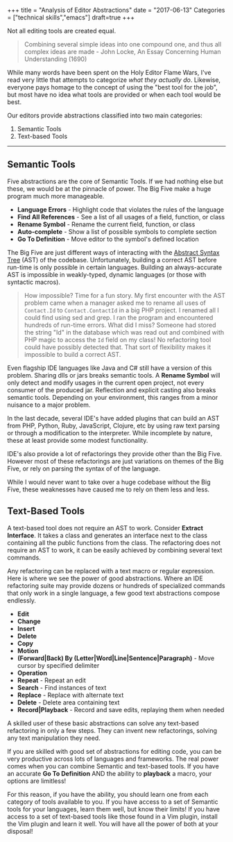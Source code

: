 +++
title = "Analysis of Editor Abstractions"
date = "2017-06-13"
Categories = ["technical skills","emacs"]
draft=true
+++

Not all editing tools are created equal.

> Combining several simple ideas into one compound one, and thus all complex
> ideas are made - John Locke, An Essay Concerning Human Understanding (1690)

While many words have been spent on the Holy Editor Flame Wars, I've read very
little that attempts to categorize _what they actually do_. Likewise, everyone
pays homage to the concept of using the "best tool for the job", but most have
no idea what tools are provided or when each tool would be best.


Our editors provide abstractions classified into two main categories:

1. Semantic Tools
2. Text-based Tools

-----------

## Semantic Tools

Five abstractions are the core of Semantic Tools. If we had nothing else but
these, we would be at the pinnacle of power. The Big Five make a huge program
much more manageable.

<!-- * **Extract Interface** - -->
<!-- * **Extract Class** - -->
<!-- * **Implement Interface** - -->
<!-- * **In-line Method** - -->
<!-- * **Extract Method** - -->
<!-- * **In-line Variable** - -->
<!-- * **Extract Variable** - -->
<!-- * **Operate On Every Calling Line** - -->
<!-- * **Cut/Copy/Paste Expression** - -->
<!-- * **Remove Outer Wrapping** - -->

* **Language Errors** - Highlight code that violates the rules of the language
* **Find All References** - See a list of all usages of a field, function, or class
* **Rename Symbol** - Rename the current field, function, or class
* **Auto-complete** - Show a list of possible symbols to complete section
* **Go To Definition** - Move editor to the symbol's defined location

The Big Five are just different ways of interacting with the
[Abstract Syntax Tree](https://en.wikipedia.org/wiki/Abstract_syntax_tree) (AST)
of the codebase. Unfortunately, building a correct AST before run-time is only
possible in certain languages. Building an always-accurate AST is impossible in
weakly-typed, dynamic languages (or those with syntactic macros).

> How impossible? Time for a fun story. My first encounter with the AST problem
> came when a manager asked me to rename all uses of ```Contact.Id``` to
> ```Contact.ContactId``` in a big PHP project. I renamed all I could find using
> sed and grep. I ran the program and encountered hundreds of run-time errors.
> What did I miss? Someone had stored the string "Id" in the database which was
> read out and combined with PHP magic to access the ```Id``` field on my class!
> No refactoring tool could have possibly detected that. That sort of
> flexibility makes it impossible to build a correct AST.

Even flagship IDE languages like Java and C# still have a version of this
problem. Sharing dlls or jars breaks semantic tools. A **Rename Symbol** will
only detect and modify usages in the current open project, not every consumer of
the produced jar. Reflection and explicit casting also breaks semantic tools.
Depending on your environment, this ranges from a minor nuisance to a major
problem.

In the last decade, several IDE's have added plugins that can build an AST from
PHP, Python, Ruby, JavaScript, Clojure, etc by using raw text parsing or through
a modification to the interpreter. While incomplete by nature, these at least
provide some modest functionality.

IDE's also provide a lot of refactorings they provide other than the Big Five.
However most of these refactorings are just variations on themes of the Big
Five, or rely on parsing the syntax of of the language.

While I would never want to take over a huge codebase without the Big Five,
these weaknesses have caused me to rely on them less and less.

## Text-Based Tools

A text-based tool does not require an AST to work. Consider **Extract
Interface**. It takes a class and generates an interface next to the class
containing all the public functions from the class. The refactoring does not
require an AST to work, it can be easily achieved by combining several text
commands.

Any refactoring can be replaced with a text macro or regular expression. Here is
where we see the power of good abstractions. Where an IDE refactoring suite may
provide dozens or hundreds of specialized commands that only work in a single
language, a few good text abstractions compose endlessly.

* **Edit**
 * **Change**
 * **Insert**
 * **Delete**
 * **Copy**
* **Motion**
 * **(Forward|Back) By (Letter|Word|Line|Sentence|Paragraph)** - Move cursor by
specified delimiter
* **Operation**
 * **Repeat** - Repeat an edit
 * **Search** - Find instances of text
 * **Replace** - Replace with alternate text
 * **Delete** - Delete area containing text
* **Record|Playback** - Record and save edits, replaying them when needed

A skilled user of these basic abstractions can solve any text-based refactoring
in only a few steps. They can invent new refactorings, solving any text
manipulation they need.

If you are skilled with good set of abstractions for editing code, you can be
very productive across lots of languages and frameworks. The real power comes
when you can combine Semantic and text-based tools. If you have an accurate **Go
To Definition** AND the ability to **playback** a macro, your options are
limitless!

For this reason, if you have the ability, you should learn one from each
category of tools available to you. If you have access to a set of Semantic
tools for your languages, learn them well, but know their limits! If you have
access to a set of text-based tools like those found in a Vim plugin, install
the Vim plugin and learn it well. You will have all the power of both at your
disposal!

<!-- | |  | Correctly Call Function | Adding New State | Best When | -->
<!-- |------------- |-------------- | ------------ | ------------- | ------------- | -->
<!-- |**Semantic Tools** | Explicit |  Easier  | Harder | State Values Change Frequently -->
<!-- |**Syntactic Tools** | Implicit |  Harder  |  Easier | State Values Change Rarely -->
<!-- |**Text Abstractions** | Implicit |  Harder  |  Easier | State Values Change Rarely -->

<!-- The more I watch Patrick work, the more I realize how much mental and muscle -->
<!-- memory I have built up around "Visual Studio"-only abstractions. -->

<!-- Our editing tools are also abstractions. We memorize commands to perform -->
<!-- actions, disregarding the underlying implementation. -->

<!-- I have found that if you have a good set of abstractions for editing code, you -->
<!-- can be very productive across lots of languages and frameworks. -->


<!-- If every concrete sequence had its own bespoke functions, we would find them -->
<!-- much more difficult to use. Imagine if only Lists could be used in a -->
<!-- ```foreach```, and Dictionaries needed to be ```for-every``` while Array needed -->
<!-- a ```for``` loop. We would find them much harder to use. Moving code from one -->
<!-- data structure to another would be a massive undertaking. _This is what IDE's do -->

<!-- The three major sequence abstractions are far superior to dozens of specialized -->
<!-- functions. They are also superior to the overly generic function ```foreach```. -->
<!-- The ```foreach``` function is weak because it is too generic. The a they -->
<!-- abstract away the details needed to make ```foreach``` work. The three are easy -->
<!-- to learn, simple to combine, and allow for endless reuse. -->
